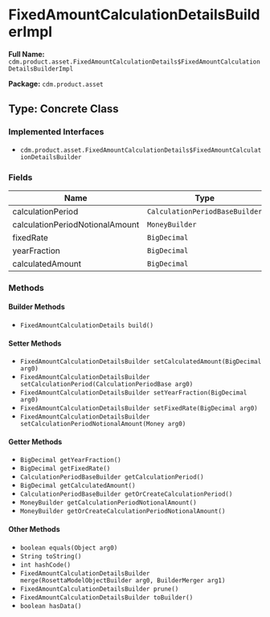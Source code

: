 # FixedAmountCalculationDetailsBuilderImpl

**Full Name:** `cdm.product.asset.FixedAmountCalculationDetails$FixedAmountCalculationDetailsBuilderImpl`

**Package:** `cdm.product.asset`

## Type: Concrete Class

### Implemented Interfaces

- `cdm.product.asset.FixedAmountCalculationDetails$FixedAmountCalculationDetailsBuilder`

### Fields

| Name | Type | Description |
|------|------|-------------|
| calculationPeriod | `CalculationPeriodBaseBuilder` |  |
| calculationPeriodNotionalAmount | `MoneyBuilder` |  |
| fixedRate | `BigDecimal` |  |
| yearFraction | `BigDecimal` |  |
| calculatedAmount | `BigDecimal` |  |

### Methods

#### Builder Methods

- `FixedAmountCalculationDetails build()`

#### Setter Methods

- `FixedAmountCalculationDetailsBuilder setCalculatedAmount(BigDecimal arg0)`
- `FixedAmountCalculationDetailsBuilder setCalculationPeriod(CalculationPeriodBase arg0)`
- `FixedAmountCalculationDetailsBuilder setYearFraction(BigDecimal arg0)`
- `FixedAmountCalculationDetailsBuilder setFixedRate(BigDecimal arg0)`
- `FixedAmountCalculationDetailsBuilder setCalculationPeriodNotionalAmount(Money arg0)`

#### Getter Methods

- `BigDecimal getYearFraction()`
- `BigDecimal getFixedRate()`
- `CalculationPeriodBaseBuilder getCalculationPeriod()`
- `BigDecimal getCalculatedAmount()`
- `CalculationPeriodBaseBuilder getOrCreateCalculationPeriod()`
- `MoneyBuilder getCalculationPeriodNotionalAmount()`
- `MoneyBuilder getOrCreateCalculationPeriodNotionalAmount()`

#### Other Methods

- `boolean equals(Object arg0)`
- `String toString()`
- `int hashCode()`
- `FixedAmountCalculationDetailsBuilder merge(RosettaModelObjectBuilder arg0, BuilderMerger arg1)`
- `FixedAmountCalculationDetailsBuilder prune()`
- `FixedAmountCalculationDetailsBuilder toBuilder()`
- `boolean hasData()`

